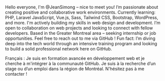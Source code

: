 Hello everyone, I'm @JeanSimong – nice to meet you!
I’m passionate about creating positive and collaborative work environments.
Currently learning: PHP, Laravel JavaScript, Vue.js, Sass, Tailwind CSS, Bootstrap, WordPress, and more.
I'm actively building my skills in web design and development.
I’m open to collaboration on web projects and looking to connect with fellow developers.
Based in the Greater Montreal area – seeking internship or job opportunities.
Feel free to reach out to me via GitHub !
Fun fact: I’m diving deep into the tech world through an intensive training program and looking to build a solid professional network here on GitHub.

Français : Je suis en formation avancée en développement web et je cherche à m'intégrer à la communauté GitHub. Je suis à la recherche d’un stage ou d’un emploi dans la région de Montréal. N'hésitez pas à me contacter !

<!---
JeanSimong/JeanSimong is a ✨ special ✨ repository because its `README.md` (this file) appears on your GitHub profile.
You can click the Preview link to take a look at your changes.
--->
